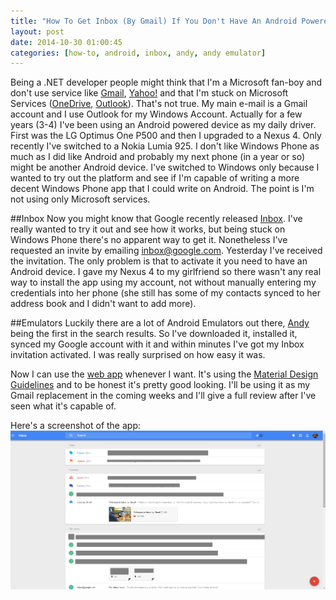 ```yaml
---
title: "How To Get Inbox (By Gmail) If You Don't Have An Android Powered Device"
layout: post
date: 2014-10-30 01:00:45 
categories: [how-to, android, inbox, andy, andy emulator]
---
```


Being a .NET developer people might think that I'm a Microsoft fan-boy and don't use service like [Gmail][gmail], [Yahoo!][yahoo] and that I'm stuck on Microsoft Services ([OneDrive][onedrive], [Outlook][outlook]). That's not true. My main e-mail is a Gmail account and I use Outlook for my Windows Account. Actually for a few years (3-4) I've been using an Android powered device as my daily driver. First was the LG Optimus One P500 and then I upgraded to a Nexus 4. Only recently I've switched to a Nokia Lumia 925. I don't like Windows Phone as much as I did like Android and probably my next phone (in a year or so) might be another Android device. I've switched to Windows only because I wanted to try out the platform and see if I'm capable of writing a more decent Windows Phone app that I could write on Android. The point is I'm not using only Microsoft services.

##Inbox
Now you might know that Google recently released [Inbox][inbox]. I've really wanted to try it out and see how it works, but being stuck on Windows Phone there's no apparent way to get it. Nonetheless I've requested an invite by emailing [inbox@google.com][inbox-mail]. Yesterday I've received the invitation. The only problem is that to activate it you need to have an Android device. I gave my Nexus 4 to my girlfriend so there wasn't any real way to install the app using my account, not without manually entering my credentials into her phone (she still has some of my contacts synced to her address book and I didn't want to add more).

##Emulators
Luckily there are a lot of Android Emulators out there, [Andy][andy] being the first in the search results. So I've downloaded it, installed it, synced my Google account with it and within minutes I've got my Inbox invitation activated. I was really surprised on how easy it was.

Now I can use the [web app][inbox] whenever I want. It's using the [Material Design Guidelines][material] and to be honest it's pretty good looking. I'll be using it as my Gmail replacement in the coming weeks and I'll give a full review after I've seen what it's capable of.

Here's a screenshot of the app:
![Inbox in it's full glory](/assets/images/posts/image03.PNG)

[gmail]: 		http://gmail.com
[yahoo]: 		http://yahoo.com
[onedrive]: 	http://onedrive.com
[outlook]: 		http://outlook.com
[inbox]:		http://inbox.google.com
[inbox-mail]:	mailto:inbox@google.com
[andy]:			http://www.andyroid.net/
[material]: 	http://www.google.com/design/spec/material-design/introduction.html